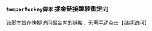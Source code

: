 
### **`temperMonkey脚本`** 掘金链接跳转重定向 


该脚本旨在快捷访问掘金内的链接，无需手动点击【继续访问】


<!-- ### 入口 -->
<!-- * [Greasy Fork](https://greasyfork.org/zh-CN/scripts/442300-splunk-search)
* [Gist](https://gist.github.com/zzailianlian/0466db69a7cb663aea32a467c7be8f34) -->
